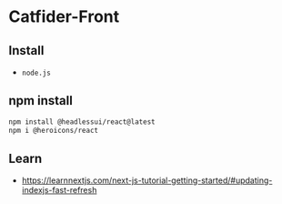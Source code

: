 # Catfider-Front

## Install
- `node.js`

## npm install
```bash
npm install @headlessui/react@latest
npm i @heroicons/react
```

## Learn
- https://learnnextjs.com/next-js-tutorial-getting-started/#updating-indexjs-fast-refresh